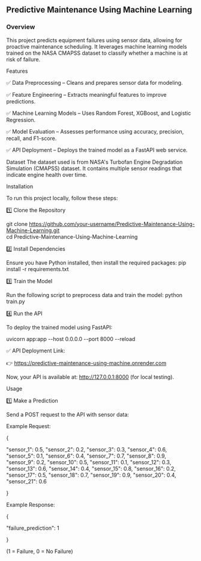 ## Predictive Maintenance Using Machine Learning

### Overview

This project predicts equipment failures using sensor data, allowing for proactive maintenance scheduling. It leverages machine learning models trained on the NASA CMAPSS dataset to classify whether a machine is at risk of failure.

Features

✅ Data Preprocessing – Cleans and prepares sensor data for modeling.

✅ Feature Engineering – Extracts meaningful features to improve predictions.

✅ Machine Learning Models – Uses Random Forest, XGBoost, and Logistic Regression.

✅ Model Evaluation – Assesses performance using accuracy, precision, recall, and F1-score.

✅ API Deployment – Deploys the trained model as a FastAPI web service.

Dataset
The dataset used is from NASA's Turbofan Engine Degradation Simulation (CMAPSS) dataset. It contains multiple sensor readings that indicate engine health over time.

Installation

To run this project locally, follow these steps:

1️⃣ Clone the Repository

git clone https://github.com/your-username/Predictive-Maintenance-Using-Machine-Learning.git  
cd Predictive-Maintenance-Using-Machine-Learning  

2️⃣ Install Dependencies

Ensure you have Python installed, then install the required packages:
pip install -r requirements.txt  

3️⃣ Train the Model

Run the following script to preprocess data and train the model:
python train.py  

4️⃣ Run the API

To deploy the trained model using FastAPI:

uvicorn app:app --host 0.0.0.0 --port 8000 --reload  

✅ API Deployment Link:

👉 https://predictive-maintenance-using-machine.onrender.com

Now, your API is available at: http://127.0.0.1:8000 (for local testing).

Usage

1️⃣ Make a Prediction

Send a POST request to the API with sensor data:

Example Request:

{

  "sensor_1": 0.5, "sensor_2": 0.2, "sensor_3": 0.3, "sensor_4": 0.6, "sensor_5": 0.1,
  "sensor_6": 0.4, "sensor_7": 0.7, "sensor_8": 0.9, "sensor_9": 0.2, "sensor_10": 0.5,
  "sensor_11": 0.1, "sensor_12": 0.3, "sensor_13": 0.6, "sensor_14": 0.4, "sensor_15": 0.8,
  "sensor_16": 0.2, "sensor_17": 0.5, "sensor_18": 0.7, "sensor_19": 0.9, "sensor_20": 0.4,
  "sensor_21": 0.6
  
}

Example Response:

{

  "failure_prediction": 1
  
}

(1 = Failure, 0 = No Failure)

